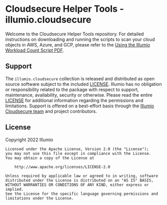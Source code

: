 # Cloudsecure Helper Tools - illumio.cloudsecure

Welcome to the Cloudsecure Helper Tools repository. For detailed instructions on downloading and running the scripts to scan your cloud objects in AWS, Azure, and GCP, please refer to the [Using the Illumio Workload Count Script PDF](Using_the_Illumio_Workload_Count_Script.pdf).

## Support

The `illumio.cloudsecure` collection is released and distributed as open source software subject to the included [LICENSE](LICENSE). Illumio has no obligation or responsibility related to the package with respect to support, maintenance, availability, security or otherwise. Please read the entire [LICENSE](LICENSE) for additional information regarding the permissions and limitations. Support is offered on a best-effort basis through the [Illumio Cloudsecure team](mailto:cloudsecure@illumio.com) and project contributors.

## License

Copyright 2022 Illumio

    Licensed under the Apache License, Version 2.0 (the "License");
    you may not use this file except in compliance with the License.
    You may obtain a copy of the License at

        http://www.apache.org/licenses/LICENSE-2.0

    Unless required by applicable law or agreed to in writing, software
    distributed under the License is distributed on an "AS IS" BASIS,
    WITHOUT WARRANTIES OR CONDITIONS OF ANY KIND, either express or implied.
    See the License for the specific language governing permissions and
    limitations under the License.
